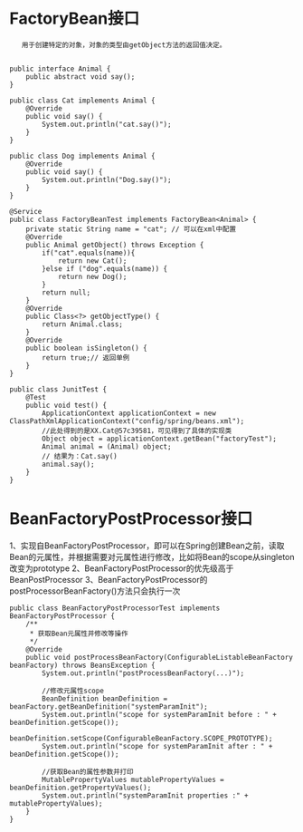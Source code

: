 


# FactoryBean接口
  
       用于创建特定的对象，对象的类型由getObject方法的返回值决定。

```

public interface Animal {
    public abstract void say();
}

public class Cat implements Animal {
    @Override
    public void say() {
        System.out.println("cat.say()");
    }
}

public class Dog implements Animal {
    @Override
    public void say() {
        System.out.println("Dog.say()");
    }
}

```
       
```
@Service
public class FactoryBeanTest implements FactoryBean<Animal> {
    private static String name = "cat"; // 可以在xml中配置
    @Override
    public Animal getObject() throws Exception {
        if("cat".equals(name)){
            return new Cat();
        }else if ("dog".equals(name)) {
            return new Dog();
        }
        return null;
    }
    @Override
    public Class<?> getObjectType() {
        return Animal.class;
    }
    @Override
    public boolean isSingleton() {
        return true;// 返回单例
    }
}
```       

```
public class JunitTest {
    @Test
    public void test() {
        ApplicationContext applicationContext = new ClassPathXmlApplicationContext("config/spring/beans.xml");
        //此处得到的是XX.Cat@57c39581，可见得到了具体的实现类
        Object object = applicationContext.getBean("factoryTest");
        Animal animal = (Animal) object;
        // 结果为：Cat.say()
        animal.say();
    }
}

```



# BeanFactoryPostProcessor接口


1、实现自BeanFactoryPostProcessor，即可以在Spring创建Bean之前，读取Bean的元属性，并根据需要对元属性进行修改，比如将Bean的scope从singleton改变为prototype
2、BeanFactoryPostProcessor的优先级高于BeanPostProcessor
3、BeanFactoryPostProcessor的postProcessorBeanFactory()方法只会执行一次


```
public class BeanFactoryPostProcessorTest implements BeanFactoryPostProcessor {
    /**
     * 获取Bean元属性并修改等操作
     */
    @Override
    public void postProcessBeanFactory(ConfigurableListableBeanFactory beanFactory) throws BeansException {
        System.out.println("postProcessBeanFactory(...)");
        
        //修改元属性scope
        BeanDefinition beanDefinition = beanFactory.getBeanDefinition("systemParamInit");
        System.out.println("scope for systemParamInit before : " + beanDefinition.getScope());
        beanDefinition.setScope(ConfigurableBeanFactory.SCOPE_PROTOTYPE);
        System.out.println("scope for systemParamInit after : " + beanDefinition.getScope());
        
        //获取Bean的属性参数并打印
        MutablePropertyValues mutablePropertyValues = beanDefinition.getPropertyValues();
        System.out.println("systemParamInit properties :" + mutablePropertyValues);
    }
}
```




    
    
    